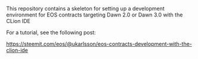 This repository contains a skeleton for setting up a development environment for EOS contracts targeting Dawn 2.0 or Dawn 3.0 with the CLion IDE

For a tutorial, see the following post:

https://steemit.com/eos/@ukarlsson/eos-contracts-development-with-the-clion-ide
